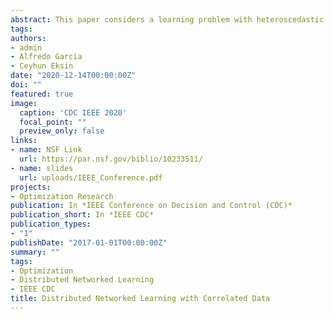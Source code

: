 ```yaml
---
abstract: This paper considers a learning problem with heteroscedastic and correlated data that is distributed across nodes. We propose a distributed learning scheme where each node asynchronously implements stochastic gradient descent updates and exchanges their current models with neighbors. We ensure the similarity among the local models and the ensemble average by having a network regularization penalty to the least squares problem.  This penalty is associated with weights that are proportional to the relative accuracy of local models. We provide finite time characterization of the disparity between local models and the ensemble average model based on the penalty constants and network connectivity. We compare the proposed method with generalized least squares and logistic regression in the prediction of activities of individuals based on head movement data.
tags:
authors:
- admin
- Alfredo Garcia
- Ceyhun Eksin
date: "2020-12-14T00:00:00Z"
doi: ""
featured: true
image:
  caption: 'CDC IEEE 2020'
  focal_point: ""
  preview_only: false
links:
- name: NSF Link
  url: https://par.nsf.gov/biblio/10233511/
- name: slides
  url: uploads/IEEE_Conference.pdf
projects:
- Optimization Research
publication: In *IEEE Conference on Decision and Control (CDC)*
publication_short: In *IEEE CDC*
publication_types:
- "1"
publishDate: "2017-01-01T00:00:00Z"
summary: ""
tags:
- Optimization
- Distributed Networked Learning
- IEEE CDC
title: Distributed Networked Learning with Correlated Data
---
```


